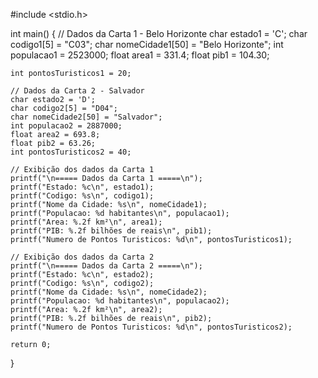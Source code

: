 #include <stdio.h>

int main() {
    // Dados da Carta 1 - Belo Horizonte
    char estado1 = 'C';
    char codigo1[5] = "C03";
    char nomeCidade1[50] = "Belo Horizonte";
    int populacao1 = 2523000;
    float area1 = 331.4;
    float pib1 = 104.30;

    int pontosTuristicos1 = 20;

    // Dados da Carta 2 - Salvador
    char estado2 = 'D';
    char codigo2[5] = "D04";
    char nomeCidade2[50] = "Salvador";
    int populacao2 = 2887000;
    float area2 = 693.8;
    float pib2 = 63.26;
    int pontosTuristicos2 = 40;

    // Exibição dos dados da Carta 1
    printf("\n===== Dados da Carta 1 =====\n");
    printf("Estado: %c\n", estado1);
    printf("Codigo: %s\n", codigo1);
    printf("Nome da Cidade: %s\n", nomeCidade1);
    printf("Populacao: %d habitantes\n", populacao1);
    printf("Area: %.2f km²\n", area1);
    printf("PIB: %.2f bilhões de reais\n", pib1);
    printf("Numero de Pontos Turisticos: %d\n", pontosTuristicos1);

    // Exibição dos dados da Carta 2
    printf("\n===== Dados da Carta 2 =====\n");
    printf("Estado: %c\n", estado2);
    printf("Codigo: %s\n", codigo2);
    printf("Nome da Cidade: %s\n", nomeCidade2);
    printf("Populacao: %d habitantes\n", populacao2);
    printf("Area: %.2f km²\n", area2);
    printf("PIB: %.2f bilhões de reais\n", pib2);
    printf("Numero de Pontos Turisticos: %d\n", pontosTuristicos2);

    return 0;
}
